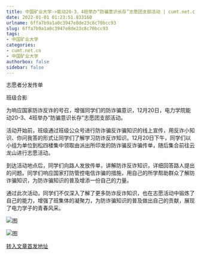 ```yaml
---
title: 中国矿业大学->能动20-3、4班举办“防骗意识长存”志愿团支部活动 | cumt.net.cn
date: 2022-01-01 01:23:51.833160
urlname: 6ffa7b9a1a0c3947e8de23c8c70bcc93
slug: 6ffa7b9a1a0c3947e8de23c8c70bcc93
tags: 
- 中国矿业大学
categories:
- cumt.net.cn
- 中国矿业大学
authorbox: false
sidebar: false
---
```

志愿者分发传单  

班级合影

为响应国家防诈反诈的号召，增强同学们的防诈骗意识，12月20日，电力学院能动20-3、4班举办“防骗意识长存”志愿团支部活动。

活动开始前，班级通过班级公众号进行防诈骗反诈骗知识的线上宣传，用反诈小知识、你问我答的形式让同学们了解学习防诈反诈知识。12月20日下午，同学们以小组为单位到松四楼集中领取由派出所印发的防诈骗反诈骗传单，随后集合前往云龙山进行志愿活动。
<!--more-->
到达活动地点后，同学们向路人发放传单，讲解防诈反诈知识，详细回答路人提出的问题。同学们响应国家打防管控电信诈骗的措施，用自己的所学帮助群众了解防诈骗知识，为防诈骗知识的普及增添一份自己的力量。

通过此次活动，同学们不仅深入了解了更多防诈反诈知识，也在志愿活动中锻炼了自己的能力，增强了班集体的凝聚力，为防诈骗知识的普及做出自己的贡献，展现了电力学子的青春风采。

![图](http://xwzx.cumt.edu.cn/_upload/article/images/7b/1e/f512181046ebb8c0bc4fbe70e5f7/001e7582-af4c-4829-a64d-485eeae60669.jpg)

![图](http://xwzx.cumt.edu.cn/_upload/article/images/7b/1e/f512181046ebb8c0bc4fbe70e5f7/1c10ee0f-a80a-4654-ad4b-f4fb853bed30.jpg)

[转入文章首发地址](http://xwzx.cumt.edu.cn/5f/aa/c523a614314/page.htm)